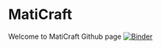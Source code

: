 # MatiCraft
Welcome to MatiCraft Github page 
[![Binder](https://mybinder.org/badge_logo.svg)](https://mybinder.org/v2/gh/kosmidj/MatiCraft/HEAD)
